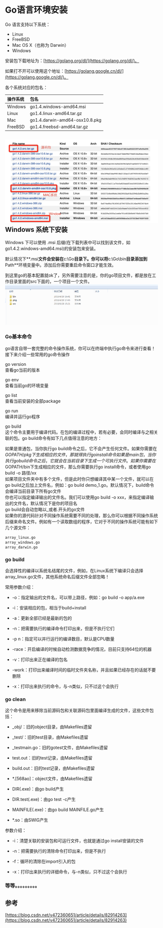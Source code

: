 # Go语言环境安装

Go 语言支持以下系统：

* Linux
* FreeBSD
* Mac OS X（也称为 Darwin）
* Windows

安装包下载地址为：[https://golang.org/dl/](https://golang.org/dl/)。

如果打不开可以使用这个地址：[https://golang.google.cn/dl/](https://golang.google.cn/dl/)。

各个系统对应的包名：

| 操作系统 | 包名 |
| :--- | :--- |
| Windows | go1.4.windows-amd64.msi |
| Linux | go1.4.linux-amd64.tar.gz |
| Mac | go1.4.darwin-amd64-osx10.8.pkg |
| FreeBSD | go1.4.freebsd-amd64.tar.gz |

## ![img](/static/image/golist.jpg)Windows 系统下安装

Windows 下可以使用 .msi 后缀\(在下载列表中可以找到该文件，如go1.4.2.windows-amd64.msi\)的安装包来安装。

默认情况下**.msi**文件会安装在**c:\Go**目录下。你可以将**c:\Go\bin**目录添加到**Path**环境变量中。添加后你需要重启命令窗口才能生效。

到这里go的基本配置就ok了，另外需要注意的是，你的go项目文件，都是放在工作目录里面的src下面的，一个项目一个文件。  
![img](/static/image/微信截图_20190928154122.png)

### Go基本命令

go语言自带一套完整的命令操作系统，你可以在终端中执行go命令来进行查看！接下来介绍一些常用的go命令操作

go version  
查看go当前的版本

go env  
查看当前go的环境变量

go list  
查看当前安装的全部package

go run  
编译并运行go程序

go build  
这个命令主要用于编译代码。在包的编译过程中，若有必要，会同时编译与之相关联的包。go build命令有如下几点值得注意的地方：

如果是普通包，当你执行go build命令之后，它不会产生任何文件。如果你需要在$GOPATH/pkg下生成相应的文件，那就得执行go install命令  
如果是main包，当你执行go build命令之后，它就会在当前目录下生成一个可执行文件。如果你需要在$GOPATH/bin下生成相应的文件，那么你需要执行go install命令，或者使用go build -o 路径/xx  
如果项目文件夹中有多个文件，但是此时你只想编译其中某一个文件，就可以在go build之后加上文件名，例如：go build demo\_1.go。默认情况下，build命令会编译当前目录下所有go文件  
你也可以指定编译输出的文件名。我们可以使用go build -o xxx，来指定编译输出的文件名，默认情况下是你的项目名  
go build会自动忽略以\_或者.开头的go文件  
如果你的源代码针对不同操作系统需要不同的处理，那么你可以根据不同操作系统后缀来命名文件。例如有一个读取数组的程序，它对于不同的操作系统可能有如下几个源文件：

```
array_linux.go 
array_windows.go 
array_darwin.go
```

### go build

会选择性的编译以系统名结尾的文件，例如，在Linux系统下编译只会选择array\_linux.go文件，其他系统命名后缀文件全部忽略！

常用参数介绍：

* -o：指定输出的文件名，可以带上路径，例如：go build -o app/a.exe

* -i：安装相应的包，相当于build+install

* -a：更新全部已经是最新的包的

* -n：把需要执行的编译命令打印出来，但是不执行它们

* -p n：指定可以并行运行的编译数目，默认是CPU数量

* -race：开启编译的时候自动检测数据竞争的情况，目前只支持64位的机器

* -v：打印出来正在编译的包名

* -work：打印出来编译时间的临时文件夹名称，并且如果已经存在的话就不要删除

* -x：打印出来执行的命令，与-n类似，只不过这个会执行

### go clean

这个命令是用来移除当前源码包和关联源码包里面编译生成的文件，这些文件包括：

* \_obj/：旧的object目录，由Makefiles遗留

* \_test/：旧的test目录，由Makefiles遗留

* \_testmain.go：旧的gotest文件，由Makefiles遗留

* test.out：旧的test记录，由Makefiles遗留

* build.out：旧的test记录，由Makefiles遗留

* \*.\[568ao\]：object文件，由Makefiles遗留

* DIR\(.exe\)：由go build产生

* DIR.test\(.exe\)：由go test -c产生

* MAINFILE\(.exe\)：由go build MAINFILE.go产生

* \*.so：由SWIG产生

参数介绍：

* -i：清楚关联的安装包和可运行文件，也就是通过go install安装的文件

* -n：把需要执行的清除命令打印出来，但是不执行

* -f：循环的清除在import引入的包

* -x：打印出来执行的详细命令，与-n类似，只不过这个会执行

### 等等。。。。。。。。。

## 参考

[https://blog.csdn.net/y472360651/article/details/82914263](https://blog.csdn.net/y472360651/article/details/82914263)

